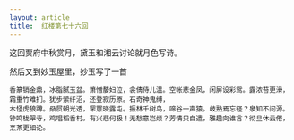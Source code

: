 ```yaml
---
layout: article
title:  红楼第七十六回
---
```


这回贾府中秋赏月，黛玉和湘云讨论就月色写诗。

然后又到妙玉屋里，妙玉写了一首

```
香篆销金鼎，冰脂腻玉盆。箫憎嫠妇泣，衾倩侍儿温。空帐悲金凤，闲屏设彩鸳。露浓苔更滑，霜重竹难扪。犹步萦纡沼，还登寂历原。石奇神鬼缚，
木怪虎狼蹲。赑屃朝光透，罘罳晓露屯。振林千树鸟，啼谷一声猿。歧熟焉忘径？泉知不问源。钟鸣栊翠寺，鸡唱稻香村。有兴悲何极！无愁意岂烦？芳情只自遣，雅趣向谁言？彻旦休云倦，烹茶更细论。
```

